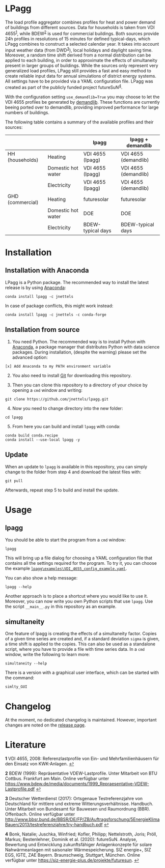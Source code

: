 LPagg
=====
The load profile aggregator combines profiles for heat and power demand
of buildings from different sources. Data for households is taken from
VDI 4655<sup id="a1">[1](#f1)</sup>, while BDEW<sup id="a2">[2](#f2)</sup>
is used for commercial buildings. Both sources provide 24h profiles in
resolutions of 15 minutes for defined typical-days, which LPagg combines
to construct a selected calendar year. It takes into account input weather
data (from DWD<sup id="a3">[3](#f3)</sup>), local holidays and daylight
saving time. Moreover, a random time shift derived from a normal distribution
can be applied to each building, in order to approximate the effects of
simultaneity present in larger groups of buildings. While the sources
only represent very generalized load profiles, LPagg still provides a
fast and easy method to create reliable input data for annual simulations
of district energy systems. All settings have to be provided via a YAML
configuration file. LPagg was created as part of the publicly funded
project futureSuN<sup id="a4">[4](#f4)</sup>.

With the configuration setting ``use_demandlib=True`` you may choose to let the
VDI 4655 profiles be generated by [demandlib](https://github.com/oemof/demandlib). These functions are currently beeing ported over to demandlib, providing improved performance for large numbers of buildings.

The following table contains a summary of the available profiles and their sources:

|                  |                    | lpagg             | lpagg + demandlib    |
| ---------------- | ------------------ | ----------------- | -------------------- |
| HH (households)  | Heating            | VDI 4655 (lpagg)  | VDI 4655 (demandlib) |
|                  | Domestic hot water | VDI 4655 (lpagg)  | VDI 4655 (demandlib) |
|                  | Electricity        | VDI 4655 (lpagg)  | VDI 4655 (demandlib) |
| GHD (commercial) | Heating            | futuresolar       | futuresolar          |
|                  | Domestic hot water | DOE               | DOE                  |
|                  | Electricity        | BDEW-typical days | BDEW-typical days    |

Installation
============

Installation with Anaconda
-----------------------
LPagg is a Python package. The recommended way to install the latest release
is by using [Anaconda](https://www.anaconda.com/distribution/):
```
conda install lpagg -c jnettels
```
In case of package conflicts, this might work instead:
```
conda install lpagg -c jnettels -c conda-forge
```

Installation from source
-----------------------
1. You need Python. The recommended way is to install Python with
[Anaconda](https://www.anaconda.com/distribution/),
a package manager that distributes Python with data science packages.
During installation, (despite the warning) please set the advanced option:
```
[x] Add Anaconda to my PATH environment variable
```

2. You also need to install [Git](https://git-scm.com/downloads) for
downloading this repository.

3. Then you can clone this repository to a directory of your choice by
opening a `cmd` window and writing:
```
git clone https://github.com/jnettels/lpagg.git
```
4. Now you need to change directory into the new folder:
```
cd lpagg
```
5. From here you can build and install `lpagg` with conda:

```
conda build conda.recipe
conda install --use-local lpagg -y
```

Update
------
When an update to `lpagg` is available in this repository, you can simply
change to the folder from step 4 and download the latest files with:
```
git pull
```
Afterwards, repeat step 5 to build and install the update.

Usage
=====
lpagg
-----
You should be able to start the program from a `cmd` window:
```
lpagg
```
This will bring up a file dialog for choosing a YAML configuration file
that contains all the settings required for the program. To try it,
you can choose the example [`lpagg\examples\VDI_4655_config_example.yaml`](https://github.com/jnettels/lpagg/blob/master/lpagg/examples/VDI_4655_config_example.yaml).

You can also show a help message:
```
lpagg --help
```
Another approach is to place a shortcut where you would like to use it.
Moreover, you can now write you own Python scripts that use `lpagg`.
Use the script `__main__.py` in this repository as an example.

simultaneity
------------
One feature of lpagg is creating the effects of a simultaneity factor.
Copies of a given time series are created and, if a standard deviation
``sigma`` is given, a time shift is applied to the copies.
This can also be used as a standalone script, where you have to
provide a file with time series data. In a `cmd` window, write the
following to learn more:
```
simultaneity --help
```
There is a version with a graphical user interface, which can be
started with the command:
```
simlty_GUI
```

Changelog
========
At the moment, no dedicated changelog is maintained. However, important
changes are noted on the
[release page](https://github.com/jnettels/lpagg/releases).



Literature
==========
<b id="f1">1</b> VDI 4655, 2008: Referenzlastprofile von Ein- und
Mehrfamilienhäusern für den Einsatz von KWK-Anlagen. [↩](#a1)

<b id="f2">2</b> BDEW (1999): Repräsentative VDEW-Lastprofile.
Unter Mitarbeit von BTU Cottbus. Frankfurt am Main. Online verfügbar unter
https://www.bdew.de/media/documents/1999_Repraesentative-VDEW-Lastprofile.pdf
[↩](#a2)

<b id="f3">3</b> Deutscher Wetterdienst (2017): Ortsgenaue Testreferenzjahre
von Deutschland für mittlere und extreme Witterungsverhältnisse. Handbuch.
Unter Mitarbeit von Bundesamt für Bauwesen und Raumordnung (BBR). Offenbach.
Online verfügbar unter
http://www.bbsr.bund.de/BBSR/DE/FP/ZB/Auftragsforschung/5EnergieKlimaBauen/2013/testreferenzjahre/try-handbuch.pdf
[↩](#a3)

<b id="f4">4</b> Bonk, Natalie; Juschka, Winfried; Kofler, Philipp;
Nettelstroth, Joris; Pröll, Markus; Bestenlehner, Dominik et al. (2020):
futureSuN. Analyse, Bewertung und Entwicklung zukunftsfähiger Anlagenkonzepte
für solare Nahwärmeanlagen mit saisonaler Wärmespeicherung. SIZ energie+,
SIZ EGS, IGTE, ZAE Bayern. Braunschweig, Stuttgart, München. Online verfügbar
unter https://siz-energie-plus.de/projekte/futuresun. [↩](#a4)
